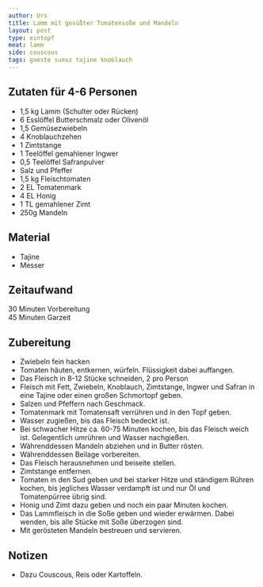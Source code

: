 ```yaml
---
author: Urs
title: Lamm mit gesüßter Tomatensoße und Mandeln
layout: post
type: eintopf
meat: lamm
side: couscous
tags: gaeste suess tajine knoblauch
---
```

## Zutaten für 4-6 Personen
* 1,5 kg Lamm (Schulter oder Rücken)
* 6 Esslöffel Butterschmalz oder Olivenöl
* 1,5 Gemüsezwiebeln
* 4 Knoblauchzehen
* 1 Zimtstange
* 1 Teelöffel gemahlener Ingwer
* 0,5 Teelöffel Safranpulver
* Salz und Pfeffer
* 1,5 kg Fleischtomaten
* 2 EL Tomatenmark
* 4 EL Honig
* 1 TL gemahlener Zimt
* 250g Mandeln

## Material
 * Tajine
 * Messer

## Zeitaufwand
 30 Minuten Vorbereitung  
 45 Minuten Garzeit

## Zubereitung
 * Zwiebeln fein hacken
 * Tomaten häuten, entkernen, würfeln. Flüssigkeit dabei auffangen.
 * Das Fleisch in 8-12 Stücke schneiden, 2 pro Person
 * Fleisch mit Fett, Zwiebeln, Knoblauch, Zimtstange, Ingwer und Safran in eine Tajine oder einen großen Schmortopf geben.
 * Salzen und Pfeffern nach Geschmack.
 * Tomatenmark mit Tomatensaft verrühren und in den Topf geben.
 * Wasser zugießen, bis das Fleisch bedeckt ist.
 * Bei schwacher Hitze ca. 60-75 Minuten kochen, bis das Fleisch weich ist. Gelegentlich umrühren und Wasser nachgießen.
 * Währenddessen Mandeln abziehen und in Butter rösten.
 * Währenddessen Beilage vorbereiten.
 * Das Fleisch herausnehmen und beiseite stellen.
 * Zimtstange entfernen.
 * Tomaten in den Sud geben und bei starker Hitze und ständigem Rühren kochen, bis jegliches Wasser verdampft ist und nur Öl und Tomatenpürree übrig sind.
 * Honig und Zimt dazu geben und noch ein paar Minuten kochen.
 * Das Lammfleisch in die Soße geben und wieder erwärmen. Dabei wenden, bis alle Stücke mit Soße überzogen sind.
 * Mit gerösteten Mandeln bestreuen und servieren. 

## Notizen
* Dazu Couscous, Reis oder Kartoffeln.
